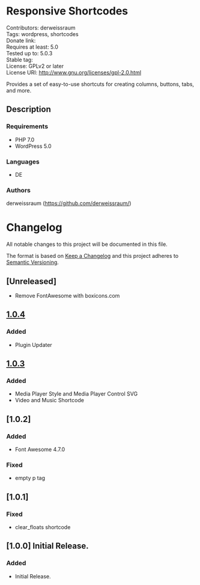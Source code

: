 # Responsive Shortcodes
Contributors: derweissraum  
Tags: wordpress, shortcodes  
Donate link:   
Requires at least: 5.0  
Tested up to: 5.0.3  
Stable tag:   
License: GPLv2 or later  
License URI: http://www.gnu.org/licenses/gpl-2.0.html  



Provides a set of easy-to-use shortcuts for creating columns, buttons, tabs, and more.



## Description


### Requirements
* PHP 7.0
* WordPress 5.0

### Languages
* DE

### Authors
derweissraum (https://github.com/derweissraum/)


# Changelog 
All notable changes to this project will be documented in this file.

The format is based on [Keep a Changelog](http://keepachangelog.com/en/1.0.0/)
and this project adheres to [Semantic Versioning](http://semver.org/spec/v2.0.0.html).

## [Unreleased]
- Remove FontAwesome with boxicons.com

## [1.0.4]
### Added
- Plugin Updater

## [1.0.3]
### Added
- Media Player Style and Media Player Control SVG
- Video and Music Shortcode

## [1.0.2]
### Added
- Font Awesome 4.7.0
### Fixed
- empty p tag

## [1.0.1]
### Fixed
- clear_floats shortcode

## [1.0.0] Initial Release.
### Added
- Initial Release.

[1.0.4]: https://github.com/derweissraum/Responsive-Shortcodes/archive/1.0.4.zip
[1.0.3]: https://github.com/derweissraum/Responsive-Shortcodes/archive/1.0.3.zip
